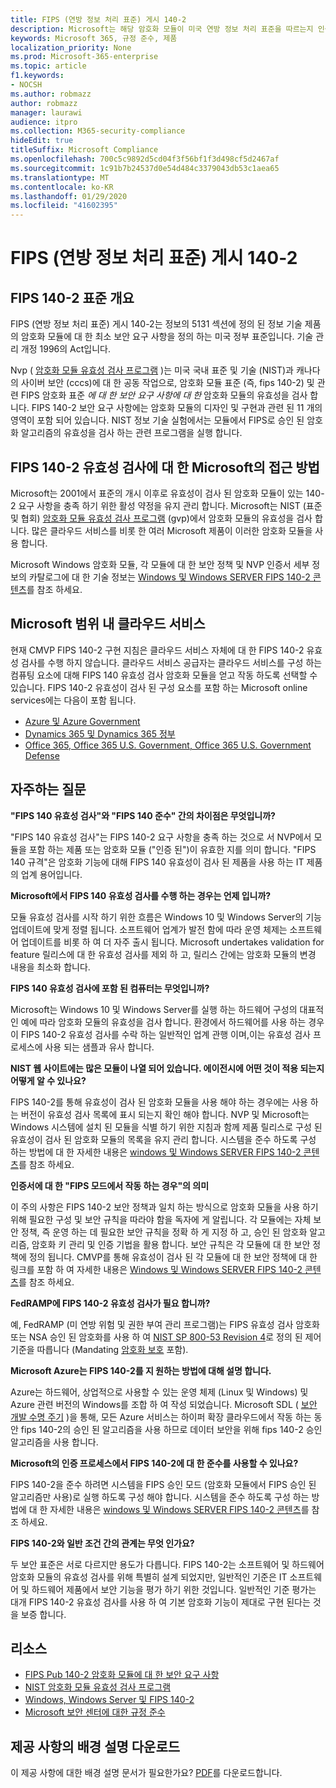 ```yaml
---
title: FIPS (연방 정보 처리 표준) 게시 140-2
description: Microsoft는 해당 암호화 모듈이 미국 연방 정보 처리 표준을 따르는지 인증 합니다.
keywords: Microsoft 365, 규정 준수, 제품
localization_priority: None
ms.prod: Microsoft-365-enterprise
ms.topic: article
f1.keywords:
- NOCSH
ms.author: robmazz
author: robmazz
manager: laurawi
audience: itpro
ms.collection: M365-security-compliance
hideEdit: true
titleSuffix: Microsoft Compliance
ms.openlocfilehash: 700c5c9892d5cd04f3f56bf1f3d498cf5d2467af
ms.sourcegitcommit: 1c91b7b24537d0e54d484c3379043db53c1aea65
ms.translationtype: MT
ms.contentlocale: ko-KR
ms.lasthandoff: 01/29/2020
ms.locfileid: "41602395"
---
```

# <a name="federal-information-processing-standard-fips-publication-140-2"></a>FIPS (연방 정보 처리 표준) 게시 140-2

## <a name="fips-140-2-standard-overview"></a>FIPS 140-2 표준 개요

FIPS (연방 정보 처리 표준) 게시 140-2는 정보의 5131 섹션에 정의 된 정보 기술 제품의 암호화 모듈에 대 한 최소 보안 요구 사항을 정의 하는 미국 정부 표준입니다. 기술 관리 개정 1996의 Act입니다.

Nvp ( [암호화 모듈 유효성 검사 프로그램](https://csrc.nist.gov/Projects/cryptographic-module-validation-program) )는 미국 국내 표준 및 기술 (NIST)과 캐나다의 사이버 보안 (cccs)에 대 한 공동 작업으로, 암호화 모듈 표준 (즉, fips 140-2) 및 관련 FIPS 암호화 표준 *에 대 한 보안 요구 사항에 대 한* 암호화 모듈의 유효성을 검사 합니다. FIPS 140-2 보안 요구 사항에는 암호화 모듈의 디자인 및 구현과 관련 된 11 개의 영역이 포함 되어 있습니다. NIST 정보 기술 실험에서는 모듈에서 FIPS로 승인 된 암호화 알고리즘의 유효성을 검사 하는 관련 프로그램을 실행 합니다.

## <a name="microsofts-approach-to-fips-140-2-validation"></a>FIPS 140-2 유효성 검사에 대 한 Microsoft의 접근 방법

Microsoft는 2001에서 표준의 개시 이후로 유효성이 검사 된 암호화 모듈이 있는 140-2 요구 사항을 충족 하기 위한 활성 약정을 유지 관리 합니다. Microsoft는 NIST (표준 및 협회) [암호화 모듈 유효성 검사 프로그램](https://csrc.nist.gov/Projects/cryptographic-module-validation-program) (gvp)에서 암호화 모듈의 유효성을 검사 합니다. 많은 클라우드 서비스를 비롯 한 여러 Microsoft 제품이 이러한 암호화 모듈을 사용 합니다.

Microsoft Windows 암호화 모듈, 각 모듈에 대 한 보안 정책 및 NVP 인증서 세부 정보의 카탈로그에 대 한 기술 정보는 [Windows 및 Windows SERVER FIPS 140-2 콘텐츠](https://aka.ms/AA6ehud)를 참조 하세요.

## <a name="microsoft-in-scope-cloud-services"></a>Microsoft 범위 내 클라우드 서비스

현재 CMVP FIPS 140-2 구현 지침은 클라우드 서비스 자체에 대 한 FIPS 140-2 유효성 검사를 수행 하지 않습니다. 클라우드 서비스 공급자는 클라우드 서비스를 구성 하는 컴퓨팅 요소에 대해 FIPS 140 유효성 검사 암호화 모듈을 얻고 작동 하도록 선택할 수 있습니다. FIPS 140-2 유효성이 검사 된 구성 요소를 포함 하는 Microsoft online services에는 다음이 포함 됩니다.

- [Azure 및 Azure Government](https://docs.microsoft.com/azure/azure-government/documentation-government-plan-security)
- [Dynamics 365 및 Dynamics 365 정부](https://docs.microsoft.com/microsoft-365/compliance/office-365-encryption-in-microsoft-dynamics-365)
- [Office 365, Office 365 U.S. Government, Office 365 U.S. Government Defense](https://docs.microsoft.com/microsoft-365/compliance/office-365-encryption-risks-and-protections)

## <a name="frequently-asked-questions"></a>자주하는 질문

**"FIPS 140 유효성 검사"와 "FIPS 140 준수" 간의 차이점은 무엇입니까?**

"FIPS 140 유효성 검사"는 FIPS 140-2 요구 사항을 충족 하는 것으로 서 NVP에서 모듈을 포함 하는 제품 또는 암호화 모듈 ("인증 된")이 유효한 지를 의미 합니다. "FIPS 140 규격"은 암호화 기능에 대해 FIPS 140 유효성이 검사 된 제품을 사용 하는 IT 제품의 업계 용어입니다.

**Microsoft에서 FIPS 140 유효성 검사를 수행 하는 경우는 언제 입니까?**

모듈 유효성 검사를 시작 하기 위한 흐름은 Windows 10 및 Windows Server의 기능 업데이트에 맞게 정렬 됩니다. 소프트웨어 업계가 발전 함에 따라 운영 체제는 소프트웨어 업데이트를 비롯 하 여 더 자주 출시 됩니다. Microsoft undertakes validation for feature 릴리스에 대 한 유효성 검사를 제외 하 고, 릴리스 간에는 암호화 모듈의 변경 내용을 최소화 합니다.

**FIPS 140 유효성 검사에 포함 된 컴퓨터는 무엇입니까?**

Microsoft는 Windows 10 및 Windows Server를 실행 하는 하드웨어 구성의 대표적인 예에 따라 암호화 모듈의 유효성을 검사 합니다. 환경에서 하드웨어를 사용 하는 경우이 FIPS 140-2 유효성 검사를 수락 하는 일반적인 업계 관행 이며,이는 유효성 검사 프로세스에 사용 되는 샘플과 유사 합니다.

**NIST 웹 사이트에는 많은 모듈이 나열 되어 있습니다. 에이전시에 어떤 것이 적용 되는지 어떻게 알 수 있나요?**

FIPS 140-2를 통해 유효성이 검사 된 암호화 모듈을 사용 해야 하는 경우에는 사용 하는 버전이 유효성 검사 목록에 표시 되는지 확인 해야 합니다. NVP 및 Microsoft는 Windows 시스템에 설치 된 모듈을 식별 하기 위한 지침과 함께 제품 릴리스로 구성 된 유효성이 검사 된 암호화 모듈의 목록을 유지 관리 합니다. 시스템을 준수 하도록 구성 하는 방법에 대 한 자세한 내용은 [windows 및 Windows SERVER FIPS 140-2 콘텐츠](https://aka.ms/AA6ehud)를 참조 하세요.

**인증서에 대 한 "FIPS 모드에서 작동 하는 경우"의 의미**

이 주의 사항은 FIPS 140-2 보안 정책과 일치 하는 방식으로 암호화 모듈을 사용 하기 위해 필요한 구성 및 보안 규칙을 따라야 함을 독자에 게 알립니다. 각 모듈에는 자체 보안 정책, 즉 운영 하는 데 필요한 보안 규칙을 정확 하 게 지정 하 고, 승인 된 암호화 알고리즘, 암호화 키 관리 및 인증 기법을 활용 합니다. 보안 규칙은 각 모듈에 대 한 보안 정책에 정의 됩니다. CMVP를 통해 유효성이 검사 된 각 모듈에 대 한 보안 정책에 대 한 링크를 포함 하 여 자세한 내용은 [Windows 및 Windows SERVER FIPS 140-2 콘텐츠](https://aka.ms/AA6ehud)를 참조 하세요.

**FedRAMP에 FIPS 140-2 유효성 검사가 필요 합니까?**

예, FedRAMP (미 연방 위험 및 권한 부여 관리 프로그램)는 FIPS 유효성 검사 암호화 또는 NSA 승인 된 암호화를 사용 하 여 [NIST SP 800-53 Revision 4](https://nvd.nist.gov/800-53/Rev4/)로 정의 된 제어 기준을 따릅니다 (Mandating [암호화 보호](https://nvd.nist.gov/800-53/Rev4/control/SC-13) 포함).

**Microsoft Azure는 FIPS 140-2를 지 원하는 방법에 대해 설명 합니다.**

Azure는 하드웨어, 상업적으로 사용할 수 있는 운영 체제 (Linux 및 Windows) 및 Azure 관련 버전의 Windows를 조합 하 여 작성 되었습니다. Microsoft SDL ( [보안 개발 수명 주기](https://www.microsoft.com/securityengineering/sdl/) )을 통해, 모든 Azure 서비스는 하이퍼 확장 클라우드에서 작동 하는 동안 fips 140-2의 승인 된 알고리즘을 사용 하므로 데이터 보안을 위해 fips 140-2 승인 알고리즘을 사용 합니다.

**Microsoft의 인증 프로세스에서 FIPS 140-2에 대 한 준수를 사용할 수 있나요?**

FIPS 140-2을 준수 하려면 시스템을 FIPS 승인 모드 (암호화 모듈에서 FIPS 승인 된 알고리즘만 사용)로 실행 하도록 구성 해야 합니다. 시스템을 준수 하도록 구성 하는 방법에 대 한 자세한 내용은 [windows 및 Windows SERVER FIPS 140-2 콘텐츠](https://aka.ms/AA6ehud)를 참조 하세요.

**FIPS 140-2와 일반 조건 간의 관계는 무엇 인가요?**

두 보안 표준은 서로 다르지만 용도가 다릅니다. FIPS 140-2는 소프트웨어 및 하드웨어 암호화 모듈의 유효성 검사를 위해 특별히 설계 되었지만, 일반적인 기준은 IT 소프트웨어 및 하드웨어 제품에서 보안 기능을 평가 하기 위한 것입니다. 일반적인 기준 평가는 대개 FIPS 140-2 유효성 검사를 사용 하 여 기본 암호화 기능이 제대로 구현 된다는 것을 보증 합니다.

## <a name="resources"></a>리소스

- [FIPS Pub 140-2 암호화 모듈에 대 한 보안 요구 사항](https://csrc.nist.gov/publications/fips/fips140-2/fips1402.pdf)
- [NIST 암호화 모듈 유효성 검사 프로그램](https://csrc.nist.gov/groups/STM/cmvp/index.html)
- [Windows, Windows Server 및 FIPS 140-2](https://docs.microsoft.com/windows/security/threat-protection/fips-140-validation)
- [Microsoft 보안 센터에 대한 규정 준수](https://www.microsoft.com/trust-center/compliance/compliance-overview)

## <a name="download-the-offering-backgrounder"></a>제공 사항의 배경 설명 다운로드

이 제공 사항에 대한 배경 설명 문서가 필요한가요? [PDF](https://download.microsoft.com/download/B/7/2/B7226B91-1A56-41E4-AC01-43FCFEE50B7F/FIPS_Compliance_Backgrounder.pdf)를 다운로드합니다.